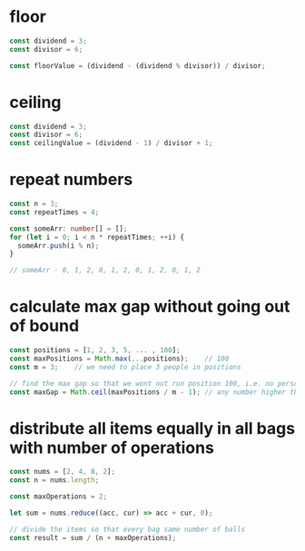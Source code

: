 # floor

```ts
const dividend = 3;
const divisor = 6;

const floorValue = (dividend - (dividend % divisor)) / divisor;
```

# ceiling

```ts
const dividend = 3;
const divisor = 6;
const ceilingValue = (dividend - 1) / divisor + 1;
```

# repeat numbers

```ts
const n = 3;
const repeatTimes = 4;

const someArr: number[] = [];
for (let i = 0; i < n * repeatTimes; ++i) {
  someArr.push(i % n);
}

// someArr - 0, 1, 2, 0, 1, 2, 0, 1, 2, 0, 1, 2
```

# calculate max gap without going out of bound

```ts
const positions = [1, 2, 3, 5, ... , 100];
const maxPositions = Math.max(...positions);    // 100
const m = 3;    // we need to place 3 people in positions

// find the max gap so that we wont out run position 100, i.e. no person will stand after 100
const maxGap = Math.ceil(maxPositions / m - 1); // any number higher than maxGap will outrun number 100
```

# distribute all items equally in all bags with number of operations

```ts
const nums = [2, 4, 8, 2];
const n = nums.length;

const maxOperations = 2;

let sum = nums.reduce((acc, cur) => acc + cur, 0);

// divide the items so that every bag same number of balls
const result = sum / (n + maxOperations);
```
